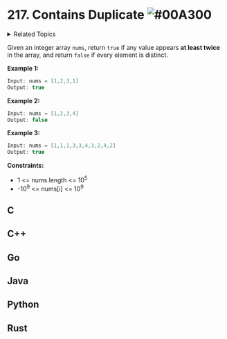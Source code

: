 # 217. Contains Duplicate ![#00A300](https://via.placeholder.com/30/00A300/000000?text=+)

<details><summary>Related Topics</summary>
<p>

`Array` `Hash Table` `Sorting`

</p>
</details>






Given an integer array `nums`, return `true` if any value appears **at least twice** in the array, and return `false` if every element is distinct.

**Example 1:**

```java
Input: nums = [1,2,3,1]
Output: true
```

**Example 2:**

```java
Input: nums = [1,2,3,4]
Output: false
```

**Example 3:**

```java
Input: nums = [1,1,1,3,3,4,3,2,4,2]
Output: true
```

**Constraints:**

* 1 <= nums.length <= 10<sup>5</sup>
* -10<sup>9</sup> <= nums[i] <= 10<sup>9</sup>

## C

## C++

## Go

## Java

## Python

## Rust
